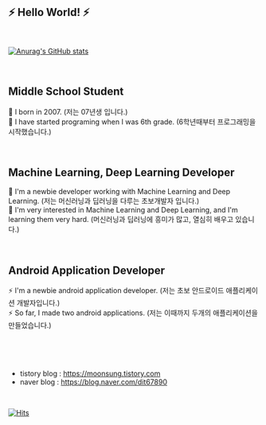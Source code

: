 
<h2>⚡ Hello World! ⚡</h2>

<br/>

[![Anurag's GitHub stats](https://github-readme-stats.vercel.app/api?username=moonsung1234)](https://github.com/anuraghazra/github-readme-stats)

<br/>

<h2>Middle School Student</h2>

💬 I born in 2007. (저는 07년생 입니다.)
<br/>
💬 I have started programing when I was 6th grade. (6학년때부터 프로그래밍을 시작했습니다.)

<br/>

<h2>Machine Learning, Deep Learning Developer</h2>

🌱 I'm a newbie developer working with Machine Learning and Deep Learning. (저는 머신러닝과 딥러닝을 다루는 초보개발자 입니다.)
<br/>
🌱 I'm very interested in Machine Learning and Deep Learning, and I'm learning them very hard. (머신러닝과 딥러닝에 흥미가 많고, 열심히 배우고 있습니다.)

<br/>

<h2>Android Application Developer</h2>

⚡ I'm a newbie android application developer. (저는 초보 안드로이드 애플리케이션 개발자입니다.)
<br/>
⚡ So far, I made two android applications. (저는 이때까지 두개의 애플리케이션을 만들었습니다.)

<br/>
<br/>
<br/>

- tistory blog : https://moonsung.tistory.com
- naver blog : https://blog.naver.com/dit67890
  
<br/>

[![Hits](https://hits.seeyoufarm.com/api/count/incr/badge.svg?url=https%3A%2F%2Fgithub.com%2Fmoonsung1234%2Fmoonsung1234&count_bg=%2379C83D&title_bg=%23555555&icon=&icon_color=%23E7E7E7&title=hits&edge_flat=false)](https://hits.seeyoufarm.com)
